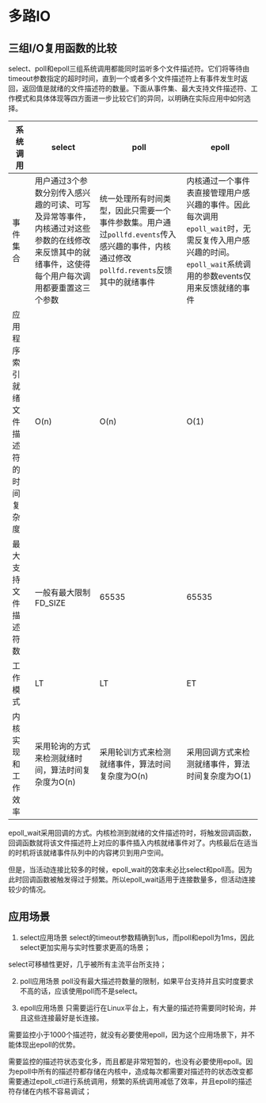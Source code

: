多路IO
=========

## 三组I/O复用函数的比较

select、poll和epoll三组系统调用都能同时监听多个文件描述符。它们将等待由timeout参数指定的超时时间，直到一个或者多个文件描述符上有事件发生时返回，返回值是就绪的文件描述符的数量。下面从事件集、最大支持文件描述符、工作模式和具体体现等四方面进一步比较它们的异同，以明确在实际应用中如何选择。

| 系统调用                               | select                                                       | poll                                                         | epoll                                                        |
| -------------- | --------------------------- | ------------------------ | --------------------------- |
| 事件集合                               | 用户通过3个参数分别传入感兴趣的可读、可写及异常等事件，内核通过对这些参数的在线修改来反馈其中的就绪事件，这使得每个用户每次调用都要重置这三个参数 | 统一处理所有时间类型，因此只需要一个事件参数集。用户通过`pollfd.events`传入感兴趣的事件，内核通过修改`pollfd.revents`反馈其中的就绪事件 | 内核通过一个事件表直接管理用户感兴趣的事件。因此每次调用`epoll_wait`时，无需反复传入用户感兴趣的时间。`epoll_wait`系统调用的参数events仅用来反馈就绪的事件 |
| 应用程序索引就绪文件描述符的时间复杂度 | O(n)                                                         | O(n)                                                         | O(1)                                                         |
| 最大支持文件描述符数                   | 一般有最大限制FD_SIZE                                        | 65535                                                        | 65535                                                        |
| 工作模式                               | LT                                                           | LT                                                           | ET                                                           |
| 内核实现和工作效率                     | 采用轮询的方式来检测就绪时间，算法时间复杂度为O(n)           | 采用轮训方式来检测就绪事件，算法时间复杂度为O(n)             | 采用回调方式来检测就绪事件，算法时间复杂度为O(1)             |

epoll_wait采用回调的方式。内核检测到就绪的文件描述符时，将触发回调函数，回调函数就将该文件描述符上对应的事件插入内核就绪事件对了。内核最后在适当的时机将该就绪事件队列中的内容拷贝到用户空间。

但是，当活动连接比较多的时候，epoll_wait的效率未必比select和poll高。因为此时回调函数被触发得过于频繁。所以epoll_wait适用于连接数量多，但活动连接较少的情况。


## 应用场景<br>

1. select应用场景 select的timeout参数精确到1us，而poll和epoll为1ms，因此select更加实用与实时性要求更高的场景；<br>

select可移植性更好，几乎被所有主流平台所支持；<br>

2. poll应用场景 poll没有最大描述符数量的限制，如果平台支持并且实时度要求不高的话，应该使用poll而不是select。<br>

3. epoll应用场景 只需要运行在Linux平台上，有大量的描述符需要同时轮询，并且这些连接最好是长连接。<br>

需要监控小于1000个描述符，就没有必要使用epoll，因为这个应用场景下，并不能体现出epoll的优势。<br>

需要监控的描述符状态变化多，而且都是非常短暂的，也没有必要使用epoll。因为epoll中所有的描述符都存储在内核中，造成每次都需要对描述符的状态改变都需要通过epoll_ctl进行系统调用，频繁的系统调用减低了效率，并且epoll的描述符存储在内核不容易调试；<br>

